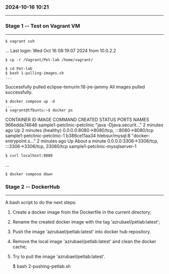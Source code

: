 ### 2024-10-16  10:21
---------------------

### Stage 1 -- Test on Vagrant VM
---------------------------------
    $ vagrant ssh
...
Last login: Wed Oct 16 08:19:07 2024 from 10.0.2.2

    $ cp -r /Vagrant/Pet-lab /home/vagrant/

    $ cd Pet-lab
    $ bash 1-pulling-images.sh
    ...
Successfully pulled eclipse-temurin:18-jre-jammy
All images pulled successfully.

    $ docker compose up -d
    ...
    $ vagrant@tfbuntu:~$ docker ps
CONTAINER ID   IMAGE                         COMMAND                  CREATED         STATUS                   PORTS                                                  NAMES
966edda74646   sample1-petclinic-petclinic   "java -Djava.securit…"   2 minutes ago   Up 2 minutes (healthy)   0.0.0.0:8080->8080/tcp, :::8080->8080/tcp              sample1-petclinic-petclinic-1
b386ce11aa34   hlebsur/mysql:8               "docker-entrypoint.s…"   2 minutes ago   Up About a minute        0.0.0.0:3306->3306/tcp, :::3306->3306/tcp, 33060/tcp   sample1-petclinic-mysqlserver-1

    $ curl localhost:8080
<!DOCTYPE html>
...

  <script src="/webjars/bootstrap/5.1.3/dist/js/bootstrap.bundle.min.js"></script>

</body>

</html>

    $ docker compose down



### Stage 2 -- DockerHub
------------------------
A bash script to do the next steps:
1. Create a docker image from the Dockerfile in the current directory;
2. Rename the created docker image with the tag 'azrubael/petlab:latest';
3. Push the image 'azrubael/petlab:latest' into docker hub repository.
4. Remove the local image 'azrubael/petlab:latest' and clean the docker cache;
5. Try to pull the image 'azrubael/petlab:latest'.

    $ bash 2-pushing-petlab.sh